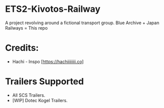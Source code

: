 # ETS2-Kivotos-Railway

A project revolving around a fictional transport group.
Blue Archive + Japan Railways = This repo

# Credits:
- Hachi - Inspo [https://hachiiiiiiii.co]

# Trailers Supported
- All SCS Trailers.
- [WIP] Dotec Kogel Trailers.
